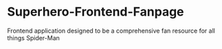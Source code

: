 # Superhero-Frontend-Fanpage
Frontend application designed to be a comprehensive fan resource for all things Spider-Man
